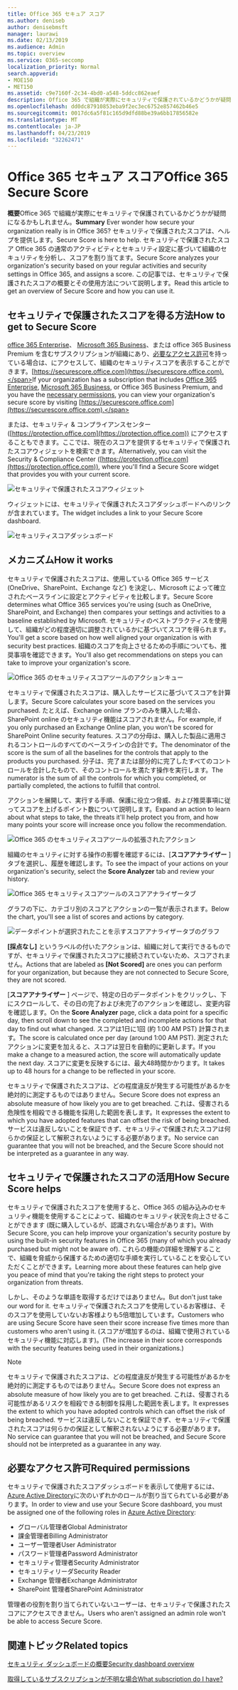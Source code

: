 ```yaml
---
title: Office 365 セキュア スコア
ms.author: deniseb
author: denisebmsft
manager: laurawi
ms.date: 02/13/2019
ms.audience: Admin
ms.topic: overview
ms.service: O365-seccomp
localization_priority: Normal
search.appverid:
- MOE150
- MET150
ms.assetid: c9e7160f-2c34-4bd0-a548-5ddcc862eaef
description: Office 365 で組織が実際にセキュリティで保護されているかどうかが疑問になるかもしれません。 セキュリティで保護されたスコアは、ヘルプを提供します。 セキュリティで保護されたスコア Office 365 の通常のアクティビティとセキュリティ設定に基づいて組織のセキュリティを分析し、スコアを割り当てます。
ms.openlocfilehash: dd0dc87910853eba9f2ec3ec6752e857462b46e5
ms.sourcegitcommit: 0017dc6a5f81c165d9dfd88be39a6bb17856582e
ms.translationtype: MT
ms.contentlocale: ja-JP
ms.lasthandoff: 04/23/2019
ms.locfileid: "32262471"
---
```

# <a name="office-365-secure-score"></a><span data-ttu-id="2d7d0-105">Office 365 セキュア スコア</span><span class="sxs-lookup"><span data-stu-id="2d7d0-105">Office 365 Secure Score</span></span>

<span data-ttu-id="2d7d0-106">**概要**Office 365 で組織が実際にセキュリティで保護されているかどうかが疑問になるかもしれません。</span><span class="sxs-lookup"><span data-stu-id="2d7d0-106">**Summary** Ever wonder how secure your organization really is in Office 365?</span></span> <span data-ttu-id="2d7d0-107">セキュリティで保護されたスコアは、ヘルプを提供します。</span><span class="sxs-lookup"><span data-stu-id="2d7d0-107">Secure Score is here to help.</span></span> <span data-ttu-id="2d7d0-108">セキュリティで保護されたスコア Office 365 の通常のアクティビティとセキュリティ設定に基づいて組織のセキュリティを分析し、スコアを割り当てます。</span><span class="sxs-lookup"><span data-stu-id="2d7d0-108">Secure Score analyzes your organization's security  based on your regular activities and security settings in Office 365, and assigns a score.</span></span> <span data-ttu-id="2d7d0-109">この記事では、セキュリティで保護されたスコアの概要とその使用方法について説明します。</span><span class="sxs-lookup"><span data-stu-id="2d7d0-109">Read this article to get an overview of Secure Score and how you can use it.</span></span>
  
## <a name="how-to-get-to-secure-score"></a><span data-ttu-id="2d7d0-110">セキュリティで保護されたスコアを得る方法</span><span class="sxs-lookup"><span data-stu-id="2d7d0-110">How to get to Secure Score</span></span>

<span data-ttu-id="2d7d0-111">[office 365 Enterprise](https://docs.microsoft.com/office365/enterprise/)、 [Microsoft 365 Business](https://docs.microsoft.com/microsoft-365/business/)、または office 365 Business Premium を含むサブスクリプションが組織にあり、[必要なアクセス許可](#required-permissions)を持っている場合は、にアクセスして、組織のセキュリティスコアを表示することができます。[https://securescore.office.com](https://securescore.office.com).</span><span class="sxs-lookup"><span data-stu-id="2d7d0-111">If your organization has a subscription that includes [Office 365 Enterprise](https://docs.microsoft.com/office365/enterprise/), [Microsoft 365 Business](https://docs.microsoft.com/microsoft-365/business/), or Office 365 Business Premium, and you have the [necessary permissions](#required-permissions), you can view your organization's secure score by visiting [https://securescore.office.com](https://securescore.office.com).</span></span> 

<span data-ttu-id="2d7d0-112">または、セキュリティ & コンプライアンスセンター ([https://protection.office.com](https://protection.office.com)) にアクセスすることもできます。ここでは、現在のスコアを提供するセキュリティで保護されたスコアウィジェットを検索できます。</span><span class="sxs-lookup"><span data-stu-id="2d7d0-112">Alternatively, you can visit the Security & Compliance Center ([https://protection.office.com](https://protection.office.com)), where you'll find a Secure Score widget that provides you with your current score.</span></span>

![セキュリティで保護されたスコアウィジェット](media/SecureScoreWidget-o365.png)

<span data-ttu-id="2d7d0-114">ウィジェットには、セキュリティで保護されたスコアダッシュボードへのリンクが含まれています。</span><span class="sxs-lookup"><span data-stu-id="2d7d0-114">The widget includes a link to your Secure Score dashboard.</span></span>

![セキュリティスコアダッシュボード](media/SecureScore-WelcomeScreen.png)
  
## <a name="how-it-works"></a><span data-ttu-id="2d7d0-116">メカニズム</span><span class="sxs-lookup"><span data-stu-id="2d7d0-116">How it works</span></span>

<span data-ttu-id="2d7d0-117">セキュリティで保護されたスコアは、使用している Office 365 サービス (OneDrive、SharePoint、Exchange など) を決定し、Microsoft によって確立されたベースラインに設定とアクティビティを比較します。</span><span class="sxs-lookup"><span data-stu-id="2d7d0-117">Secure Score determines what Office 365 services you're using (such as OneDrive, SharePoint, and Exchange) then compares your settings and activities to a baseline established by Microsoft.</span></span> <span data-ttu-id="2d7d0-118">セキュリティのベストプラクティスを使用して、組織がどの程度適切に調整されているかに基づいてスコアを得られます。</span><span class="sxs-lookup"><span data-stu-id="2d7d0-118">You'll get a score based on how well aligned your organization is with security best practices.</span></span> <span data-ttu-id="2d7d0-119">組織のスコアを向上させるための手順についても、推奨事項を確認できます。</span><span class="sxs-lookup"><span data-stu-id="2d7d0-119">You'll also get recommendations on steps you can take to improve your organization's score.</span></span> 
  
![Office 365 のセキュリティスコアツールのアクションキュー](media/SecureScore-ActionsToTake.png)
  
<span data-ttu-id="2d7d0-121">セキュリティで保護されたスコアは、購入したサービスに基づいてスコアを計算します。</span><span class="sxs-lookup"><span data-stu-id="2d7d0-121">Secure Score calculates your score based on the services you purchased.</span></span> <span data-ttu-id="2d7d0-122">たとえば、Exchange online プランのみを購入した場合、SharePoint online のセキュリティ機能はスコアされません。</span><span class="sxs-lookup"><span data-stu-id="2d7d0-122">For example, if you only purchased an Exchange Online plan, you won't be scored for SharePoint Online security features.</span></span> <span data-ttu-id="2d7d0-123">スコアの分母は、購入した製品に適用されるコントロールのすべてのベースラインの合計です。</span><span class="sxs-lookup"><span data-stu-id="2d7d0-123">The denominator of the score is the sum of all the baselines for the controls that apply to the products you purchased.</span></span> <span data-ttu-id="2d7d0-124">分子は、完了または部分的に完了したすべてのコントロールを合計したもので、そのコントロールを満たす操作を実行します。</span><span class="sxs-lookup"><span data-stu-id="2d7d0-124">The numerator is the sum of all the controls for which you completed, or partially completed, the actions to fulfill that control.</span></span>

<span data-ttu-id="2d7d0-125">アクションを展開して、実行する手順、保護に役立つ脅威、および推奨事項に従ってスコアを上げるポイント数について説明します。</span><span class="sxs-lookup"><span data-stu-id="2d7d0-125">Expand an action to learn about what steps to take, the threats it'll help protect you from, and how many points your score will increase once you follow the recommendation.</span></span>
  
![Office 365 のセキュリティスコアツールの拡張されたアクション](media/SecureScore-DetailedActionToTake.png)
  
<span data-ttu-id="2d7d0-127">組織のセキュリティに対する操作の影響を確認するには、[**スコアアナライザー** ] タブを選択し、履歴を確認します。</span><span class="sxs-lookup"><span data-stu-id="2d7d0-127">To see the impact of your actions on your organization's security, select the **Score Analyzer** tab and review your history.</span></span> 
  
![Office 365 セキュリティスコアツールのスコアアナライザータブ](media/SecureScore-ScoreAnalyzer-7days.png)
  
<span data-ttu-id="2d7d0-129">グラフの下に、カテゴリ別のスコアとアクションの一覧が表示されます。</span><span class="sxs-lookup"><span data-stu-id="2d7d0-129">Below the chart, you'll see a list of scores and actions by category.</span></span> 
  
![データポイントが選択されたことを示すスコアアナライザータブのグラフ](media/SecureScore-Analyzer-breakdownbelowchart.png)
 
<span data-ttu-id="2d7d0-131">**[採点なし]** というラベルの付いたアクションは、組織に対して実行できるものですが、セキュリティで保護されたスコアに接続されていないため、スコアされません。</span><span class="sxs-lookup"><span data-stu-id="2d7d0-131">Actions that are labeled as **[Not Scored]** are ones you can perform for your organization, but because they are not connected to Secure Score, they are not scored.</span></span>  

<span data-ttu-id="2d7d0-132">[**スコアアナライザー** ] ページで、特定の日のデータポイントをクリックし、下にスクロールして、その日の完了および未完了のアクションを確認し、変更内容を確認します。</span><span class="sxs-lookup"><span data-stu-id="2d7d0-132">On the **Score Analyzer** page, click a data point for a specific day, then scroll down to see the completed and incomplete actions for that day to find out what changed.</span></span> <span data-ttu-id="2d7d0-133">スコアは1日に1回 (約 1:00 AM PST) 計算されます。</span><span class="sxs-lookup"><span data-stu-id="2d7d0-133">The score is calculated once per day (around 1:00 AM PST).</span></span> <span data-ttu-id="2d7d0-134">測定されたアクションに変更を加えると、スコアは翌日を自動的に更新します。</span><span class="sxs-lookup"><span data-stu-id="2d7d0-134">If you make a change to a measured action, the score will automatically update the next day.</span></span> <span data-ttu-id="2d7d0-135">スコアに変更を反映するには、最大48時間かかります。</span><span class="sxs-lookup"><span data-stu-id="2d7d0-135">It takes up to 48 hours for a change to be reflected in your score.</span></span>

<span data-ttu-id="2d7d0-136">セキュリティで保護されたスコアは、どの程度違反が発生する可能性があるかを絶対的に測定するものではありません。</span><span class="sxs-lookup"><span data-stu-id="2d7d0-136">Secure Score does not express an absolute measure of how likely you are to get breached.</span></span> <span data-ttu-id="2d7d0-137">これは、侵害される危険性を相殺できる機能を採用した範囲を表します。</span><span class="sxs-lookup"><span data-stu-id="2d7d0-137">It expresses the extent to which you have adopted features that can offset the risk of being breached.</span></span> <span data-ttu-id="2d7d0-138">サービスは違反しないことを保証できず、セキュリティで保護されたスコアは何らかの保証として解釈されないようにする必要があります。</span><span class="sxs-lookup"><span data-stu-id="2d7d0-138">No service can guarantee that you will not be breached, and the Secure Score should not be interpreted as a guarantee in any way.</span></span>
 
## <a name="how-secure-score-helps"></a><span data-ttu-id="2d7d0-139">セキュリティで保護されたスコアの活用</span><span class="sxs-lookup"><span data-stu-id="2d7d0-139">How Secure Score helps</span></span>

<span data-ttu-id="2d7d0-140">セキュリティで保護されたスコアを使用すると、Office 365 の組み込みのセキュリティ機能を使用することによって、組織のセキュリティ状況を向上させることができます (既に購入しているが、認識されない場合があります)。</span><span class="sxs-lookup"><span data-stu-id="2d7d0-140">With Secure Score, you can help improve your organization's security posture by using the built-in security features in Office 365 (many of which you already purchased but might not be aware of).</span></span> <span data-ttu-id="2d7d0-141">これらの機能の詳細を理解することで、組織を脅威から保護するための適切な手順を実行していることを安心していただくことができます。</span><span class="sxs-lookup"><span data-stu-id="2d7d0-141">Learning more about these features can help give you peace of mind that you're taking the right steps to protect your organization from threats.</span></span>
  
<span data-ttu-id="2d7d0-142">しかし、そのような単語を取得するだけではありません。</span><span class="sxs-lookup"><span data-stu-id="2d7d0-142">But don't just take our word for it.</span></span> <span data-ttu-id="2d7d0-143">セキュリティで保護されたスコアを使用しているお客様は、そのスコアを使用していないお客様よりも5倍増加しています。</span><span class="sxs-lookup"><span data-stu-id="2d7d0-143">Customers who are using Secure Score have seen their score increase five times more than customers who aren't using it.</span></span> <span data-ttu-id="2d7d0-144">(スコアが増加するのは、組織で使用されているセキュリティ機能に対応します)。</span><span class="sxs-lookup"><span data-stu-id="2d7d0-144">(The increase in their score corresponds with the security features being used in their organizations.)</span></span>
  
> [!NOTE]
> <span data-ttu-id="2d7d0-145">セキュリティで保護されたスコアは、どの程度違反が発生する可能性があるかを絶対的に測定するものではありません。</span><span class="sxs-lookup"><span data-stu-id="2d7d0-145">Secure Score does not express an absolute measure of how likely you are to get breached.</span></span> <span data-ttu-id="2d7d0-146">これは、侵害される可能性があるリスクを相殺できる制御を採用した範囲を表します。</span><span class="sxs-lookup"><span data-stu-id="2d7d0-146">It expresses the extent to which you have adopted controls which can offset the risk of being breached.</span></span> <span data-ttu-id="2d7d0-147">サービスは違反しないことを保証できず、セキュリティで保護されたスコアは何らかの保証として解釈されないようにする必要があります。</span><span class="sxs-lookup"><span data-stu-id="2d7d0-147">No service can guarantee that you will not be breached, and Secure Score should not be interpreted as a guarantee in any way.</span></span> 
  
## <a name="required-permissions"></a><span data-ttu-id="2d7d0-148">必要なアクセス許可</span><span class="sxs-lookup"><span data-stu-id="2d7d0-148">Required permissions</span></span>

<span data-ttu-id="2d7d0-149">セキュリティで保護されたスコアダッシュボードを表示して使用するには、 [Azure Active Directory](https://docs.microsoft.com/azure/active-directory/users-groups-roles/directory-assign-admin-roles#available-roles)に次のいずれかのロールが割り当てられている必要があります。</span><span class="sxs-lookup"><span data-stu-id="2d7d0-149">In order to view and use your Secure Score dashboard, you must be assigned one of the following roles in [Azure Active Directory](https://docs.microsoft.com/azure/active-directory/users-groups-roles/directory-assign-admin-roles#available-roles):</span></span>
- <span data-ttu-id="2d7d0-150">グローバル管理者</span><span class="sxs-lookup"><span data-stu-id="2d7d0-150">Global Administrator</span></span>
- <span data-ttu-id="2d7d0-151">課金管理者</span><span class="sxs-lookup"><span data-stu-id="2d7d0-151">Billing Administrator</span></span>
- <span data-ttu-id="2d7d0-152">ユーザー管理者</span><span class="sxs-lookup"><span data-stu-id="2d7d0-152">User Administrator</span></span>
- <span data-ttu-id="2d7d0-153">パスワード管理者</span><span class="sxs-lookup"><span data-stu-id="2d7d0-153">Password Administrator</span></span>
- <span data-ttu-id="2d7d0-154">セキュリティ管理者</span><span class="sxs-lookup"><span data-stu-id="2d7d0-154">Security Administrator</span></span>
- <span data-ttu-id="2d7d0-155">セキュリティリーダ</span><span class="sxs-lookup"><span data-stu-id="2d7d0-155">Security Reader</span></span>
- <span data-ttu-id="2d7d0-156">Exchange 管理者</span><span class="sxs-lookup"><span data-stu-id="2d7d0-156">Exchange Administrator</span></span>
- <span data-ttu-id="2d7d0-157">SharePoint 管理者</span><span class="sxs-lookup"><span data-stu-id="2d7d0-157">SharePoint Administrator</span></span>

 <span data-ttu-id="2d7d0-158">管理者の役割を割り当てられていないユーザーは、セキュリティで保護されたスコアにアクセスできません。</span><span class="sxs-lookup"><span data-stu-id="2d7d0-158">Users who aren't assigned an admin role won't be able to access Secure Score.</span></span>

## <a name="related-topics"></a><span data-ttu-id="2d7d0-159">関連トピック</span><span class="sxs-lookup"><span data-stu-id="2d7d0-159">Related topics</span></span>

[<span data-ttu-id="2d7d0-160">セキュリティ ダッシュボードの概要</span><span class="sxs-lookup"><span data-stu-id="2d7d0-160">Security dashboard overview</span></span>](security-dashboard.md)

[<span data-ttu-id="2d7d0-161">取得しているサブスクリプションが不明な場合</span><span class="sxs-lookup"><span data-stu-id="2d7d0-161">What subscription do I have?</span></span>](https://docs.microsoft.com/office365/admin/admin-overview/what-subscription-do-i-have?view=o365-worldwide)
